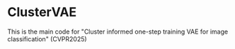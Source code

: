 # ClusterVAE
This is the main code for "Cluster informed one-step training VAE for image classification" (CVPR2025)
